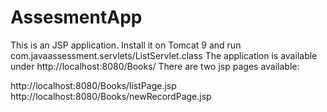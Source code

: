 # AssesmentApp
This is an JSP application. Install it on Tomcat 9 and run com.javaassessment.servlets/ListServlet.class
The application is available under http://localhost:8080/Books/
There are two jsp pages available:

http://localhost:8080/Books/listPage.jsp
http://localhost:8080/Books/newRecordPage.jsp